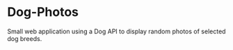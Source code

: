 # Dog-Photos
Small web application using a Dog API to display random photos of selected dog breeds.
